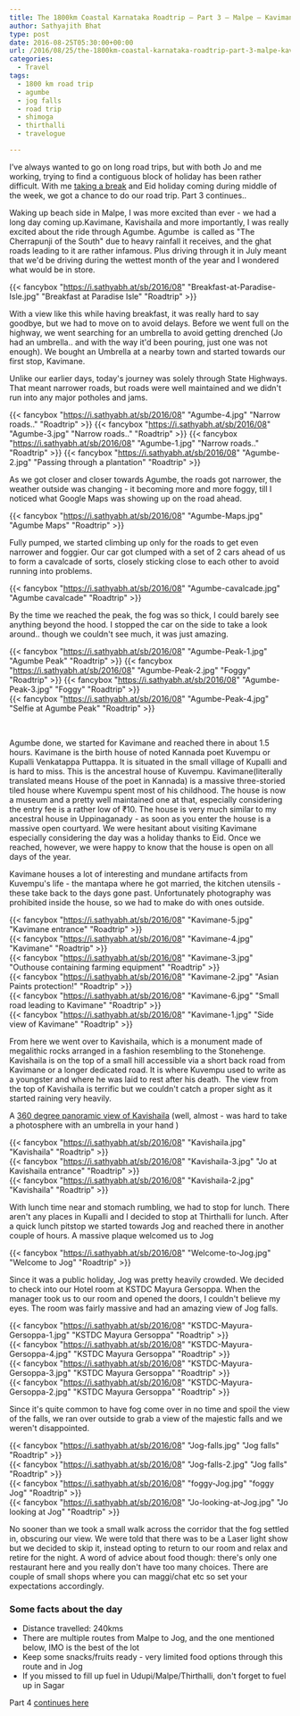 ```yaml
---
title: The 1800km Coastal Karnataka Roadtrip – Part 3 – Malpe – Kavimane – Jog
author: Sathyajith Bhat
type: post
date: 2016-08-25T05:30:00+00:00
url: /2016/08/25/the-1800km-coastal-karnataka-roadtrip-part-3-malpe-kavimane-jog/
categories:
  - Travel
tags:
  - 1800 km road trip
  - agumbe
  - jog falls
  - road trip
  - shimoga
  - thirthalli
  - travelogue

---
```

I’ve always wanted to go on long road trips, but with both Jo and me working, trying to find a contiguous block of holiday has been rather difficult. With me [taking a break](https://sathyabh.at/2016/07/28/keepin-busy-for-a-month/) and Eid holiday coming during middle of the week, we got a chance to do our road trip. Part 3 continues..

Waking up beach side in Malpe, I was more excited than ever - we had a long day coming up.Kavimane, Kavishaila and more importantly, I was really excited about the ride through Agumbe. Agumbe  is called as "The Cherrapunji of the South" due to heavy rainfall it receives, and the ghat roads leading to it are rather infamous. Plus driving through it in July meant that we'd be driving during the wettest month of the year and I wondered what would be in store.

<!--more-->

{{< fancybox "https://i.sathyabh.at/sb/2016/08" "Breakfast-at-Paradise-Isle.jpg" "Breakfast at Paradise Isle" "Roadtrip" >}}


With a view like this while having breakfast, it was really hard to say goodbye, but we had to move on to avoid delays. Before we went full on the highway, we went searching for an umbrella to avoid getting drenched (Jo had an umbrella.. and with the way it'd been pouring, just one was not enough). We bought an Umbrella at a nearby town and started towards our first stop, Kavimane.

Unlike our earlier days, today's journey was solely through State Highways. That meant narrower roads, but roads were well maintained and we didn't run into any major potholes and jams.

{{< fancybox "https://i.sathyabh.at/sb/2016/08" "Agumbe-4.jpg" "Narrow roads.." "Roadtrip" >}}
{{< fancybox "https://i.sathyabh.at/sb/2016/08" "Agumbe-3.jpg" "Narrow roads.." "Roadtrip" >}}
{{< fancybox "https://i.sathyabh.at/sb/2016/08" "Agumbe-1.jpg" "Narrow roads.." "Roadtrip" >}}
{{< fancybox "https://i.sathyabh.at/sb/2016/08" "Agumbe-2.jpg" "Passing through a plantation" "Roadtrip" >}}

As we got closer and closer towards Agumbe, the roads got narrower, the weather outside was changing - it becoming more and more foggy, till I noticed what Google Maps was showing up on the road ahead.

{{< fancybox "https://i.sathyabh.at/sb/2016/08" "Agumbe-Maps.jpg" "Agumbe Maps" "Roadtrip" >}}

Fully pumped, we started climbing up only for the roads to get even narrower and foggier. Our car got clumped with a set of 2 cars ahead of us to form a cavalcade of sorts, closely sticking close to each other to avoid running into problems.

{{< fancybox "https://i.sathyabh.at/sb/2016/08" "Agumbe-cavalcade.jpg" "Agumbe cavalcade" "Roadtrip" >}}

By the time we reached the peak, the fog was so thick, I could barely see anything beyond the hood. I stopped the car on the side to take a look around.. though we couldn't see much, it was just amazing.

{{< fancybox "https://i.sathyabh.at/sb/2016/08" "Agumbe-Peak-1.jpg" "Agumbe Peak" "Roadtrip" >}}
{{< fancybox "https://i.sathyabh.at/sb/2016/08" "Agumbe-Peak-2.jpg" "Foggy" "Roadtrip" >}}
{{< fancybox "https://i.sathyabh.at/sb/2016/08" "Agumbe-Peak-3.jpg" "Foggy" "Roadtrip" >}}  
{{< fancybox "https://i.sathyabh.at/sb/2016/08" "Agumbe-Peak-4.jpg" "Selfie at Agumbe Peak" "Roadtrip" >}}  

&nbsp;

Agumbe done, we started for Kavimane and reached there in about 1.5 hours. Kavimane is the birth house of noted Kannada poet Kuvempu or Kupalli Venkatappa Puttappa. It is situated in the small village of Kupalli and is hard to miss. This is the ancestral house of Kuvempu. Kavimane(literally translated means House of the poet in Kannada) is a massive three-storied tiled house where Kuvempu spent most of his childhood. The house is now a museum and a pretty well maintained one at that, especially considering the entry fee is a rather low of ₹10. The house is very much similar to my ancestral house in Uppinaganady - as soon as you enter the house is a massive open courtyard. We were hesitant about visiting Kavimane especially considering the day was a holiday thanks to Eid. Once we reached, however, we were happy to know that the house is open on all days of the year.

Kavimane houses a lot of interesting and mundane artifacts from Kuvempu's life - the mantapa where he got married, the kitchen utensils - these take back to the days gone past. Unfortunately photography was prohibited inside the house, so we had to make do with ones outside.

{{< fancybox "https://i.sathyabh.at/sb/2016/08" "Kavimane-5.jpg" "Kavimane entrance" "Roadtrip" >}}  
{{< fancybox "https://i.sathyabh.at/sb/2016/08" "Kavimane-4.jpg" "Kavimane" "Roadtrip" >}}  
{{< fancybox "https://i.sathyabh.at/sb/2016/08" "Kavimane-3.jpg" "Outhouse containing farming equipment" "Roadtrip" >}}  
{{< fancybox "https://i.sathyabh.at/sb/2016/08" "Kavimane-2.jpg" "Asian Paints protection!" "Roadtrip" >}}  
{{< fancybox "https://i.sathyabh.at/sb/2016/08" "Kavimane-6.jpg" "Small road leading to Kavimane" "Roadtrip" >}}  
{{< fancybox "https://i.sathyabh.at/sb/2016/08" "Kavimane-1.jpg" "Side view of Kavimane" "Roadtrip" >}}  

From here we went over to Kavishaila, which is a monument made of megalithic rocks arranged in a fashion resembling to the Stonehenge. Kavishaila is on the top of a small hill accessible via a short back road from Kavimane or a longer dedicated road. It is where Kuvempu used to write as a youngster and where he was laid to rest after his death.  The view from the top of Kavishaila is terrific but we couldn't catch a proper sight as it started raining very heavily.



A [360 degree panoramic view of Kavishaila](https://goo.gl/photos/USDY5zbiuhjCZj5TA) (well, almost - was hard to take a photosphere with an umbrella in your hand )

{{< fancybox "https://i.sathyabh.at/sb/2016/08" "Kavishaila.jpg" "Kavishaila" "Roadtrip" >}}  
{{< fancybox "https://i.sathyabh.at/sb/2016/08" "Kavishaila-3.jpg" "Jo at Kavishaila entrance" "Roadtrip" >}}  
{{< fancybox "https://i.sathyabh.at/sb/2016/08" "Kavishaila-2.jpg" "Kavishaila" "Roadtrip" >}}  


With lunch time near and stomach rumbling, we had to stop for lunch. There aren't any places in Kupalli and I decided to stop at Thirthalli for lunch. After a quick lunch pitstop we started towards Jog and reached there in another couple of hours. A massive plaque welcomed us to Jog

{{< fancybox "https://i.sathyabh.at/sb/2016/08" "Welcome-to-Jog.jpg" "Welcome to Jog" "Roadtrip" >}}  


Since it was a public holiday, Jog was pretty heavily crowded. We decided to check into our Hotel room at KSTDC Mayura Gersoppa. When the manager took us to our room and opened the doors, I couldn't believe my eyes. The room was fairly massive and had an amazing view of Jog falls.

{{< fancybox "https://i.sathyabh.at/sb/2016/08" "KSTDC-Mayura-Gersoppa-1.jpg" "KSTDC Mayura Gersoppa" "Roadtrip" >}}  
{{< fancybox "https://i.sathyabh.at/sb/2016/08" "KSTDC-Mayura-Gersoppa-4.jpg" "KSTDC Mayura Gersoppa" "Roadtrip" >}}  
{{< fancybox "https://i.sathyabh.at/sb/2016/08" "KSTDC-Mayura-Gersoppa-3.jpg" "KSTDC Mayura Gersoppa" "Roadtrip" >}}  
{{< fancybox "https://i.sathyabh.at/sb/2016/08" "KSTDC-Mayura-Gersoppa-2.jpg" "KSTDC Mayura Gersoppa" "Roadtrip" >}}  

Since it's quite common to have fog come over in no time and spoil the view of the falls, we ran over outside to grab a view of the majestic falls and we weren't disappointed.

{{< fancybox "https://i.sathyabh.at/sb/2016/08" "Jog-falls.jpg" "Jog falls" "Roadtrip" >}}  
{{< fancybox "https://i.sathyabh.at/sb/2016/08" "Jog-falls-2.jpg" "Jog falls" "Roadtrip" >}}  
{{< fancybox "https://i.sathyabh.at/sb/2016/08" "foggy-Jog.jpg" "foggy Jog" "Roadtrip" >}}  
{{< fancybox "https://i.sathyabh.at/sb/2016/08" "Jo-looking-at-Jog.jpg" "Jo looking at Jog" "Roadtrip" >}}  

No sooner than we took a small walk across the corridor that the fog settled in, obscuring our view. We were told that there was to be a Laser light show but we decided to skip it, instead opting to return to our room and relax and retire for the night. A word of advice about food though: there's only one restaurant here and you really don't have too many choices. There are couple of small shops where you can maggi/chat etc so set your expectations accordingly.

### Some facts about the day

  * Distance travelled: 240kms
  * There are multiple routes from Malpe to Jog, and the one mentioned below, IMO is the best of the lot
  * Keep some snacks/fruits ready - very limited food options through this route and in Jog
  * If you missed to fill up fuel in Udupi/Malpe/Thirthalli, don't forget to fuel up in Sagar



Part 4 [continues here](/2016/11/01/the-1800km-coastal-karnataka-roadtrip-part-4-jog-gokarna-ponda-palolem/)
